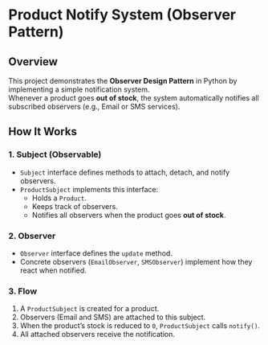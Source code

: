 # Product Notify System (Observer Pattern)

## Overview
This project demonstrates the **Observer Design Pattern** in Python by implementing a simple notification system.  
Whenever a product goes **out of stock**, the system automatically notifies all subscribed observers (e.g., Email or SMS services).

## How It Works

### 1. **Subject (Observable)**
- `Subject` interface defines methods to attach, detach, and notify observers.
- `ProductSubject` implements this interface:
  - Holds a `Product`.
  - Keeps track of observers.
  - Notifies all observers when the product goes **out of stock**.

### 2. **Observer**
- `Observer` interface defines the `update` method.
- Concrete observers (`EmailObserver`, `SMSObserver`) implement how they react when notified.

### 3. **Flow**
1. A `ProductSubject` is created for a product.
2. Observers (Email and SMS) are attached to this subject.
3. When the product’s stock is reduced to `0`, `ProductSubject` calls `notify()`.
4. All attached observers receive the notification.